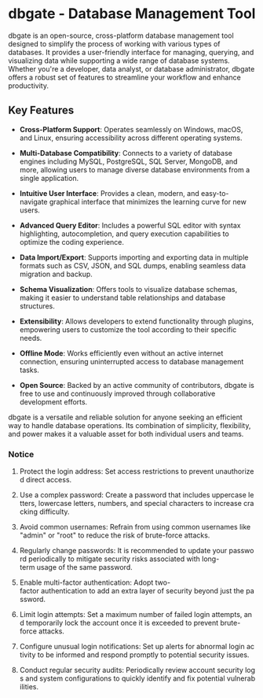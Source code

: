 # dbgate - Database Management Tool

dbgate is an open-source, cross-platform database management tool designed to simplify the process of working with various types of databases. It provides a user-friendly interface for managing, querying, and visualizing data while supporting a wide range of database systems. Whether you're a developer, data analyst, or database administrator, dbgate offers a robust set of features to streamline your workflow and enhance productivity.

## Key Features

- **Cross-Platform Support**: Operates seamlessly on Windows, macOS, and Linux, ensuring accessibility across different operating systems.
  
- **Multi-Database Compatibility**: Connects to a variety of database engines including MySQL, PostgreSQL, SQL Server, MongoDB, and more, allowing users to manage diverse database environments from a single application.

- **Intuitive User Interface**: Provides a clean, modern, and easy-to-navigate graphical interface that minimizes the learning curve for new users.

- **Advanced Query Editor**: Includes a powerful SQL editor with syntax highlighting, autocompletion, and query execution capabilities to optimize the coding experience.

- **Data Import/Export**: Supports importing and exporting data in multiple formats such as CSV, JSON, and SQL dumps, enabling seamless data migration and backup.

- **Schema Visualization**: Offers tools to visualize database schemas, making it easier to understand table relationships and database structures.

- **Extensibility**: Allows developers to extend functionality through plugins, empowering users to customize the tool according to their specific needs.

- **Offline Mode**: Works efficiently even without an active internet connection, ensuring uninterrupted access to database management tasks.

- **Open Source**: Backed by an active community of contributors, dbgate is free to use and continuously improved through collaborative development efforts.

dbgate is a versatile and reliable solution for anyone seeking an efficient way to handle database operations. Its combination of simplicity, flexibility, and power makes it a valuable asset for both individual users and teams.

### Notice

1.  Protect the login address: Set access restrictions to prevent unauthorized direct access.
    
2.  Use a complex password: Create a password that includes uppercase letters, lowercase letters, numbers, and special characters to increase cracking difficulty.
    
3.  Avoid common usernames: Refrain from using common usernames like "admin" or "root" to reduce the risk of brute-force attacks.
    
4.  Regularly change passwords: It is recommended to update your password periodically to mitigate security risks associated with long-term usage of the same password.
    
5.  Enable multi-factor authentication: Adopt two-factor authentication to add an extra layer of security beyond just the password.
    
6.  Limit login attempts: Set a maximum number of failed login attempts, and temporarily lock the account once it is exceeded to prevent brute-force attacks.
    
7.  Configure unusual login notifications: Set up alerts for abnormal login activity to be informed and respond promptly to potential security issues.
    
8.  Conduct regular security audits: Periodically review account security logs and system configurations to quickly identify and fix potential vulnerabilities.
        